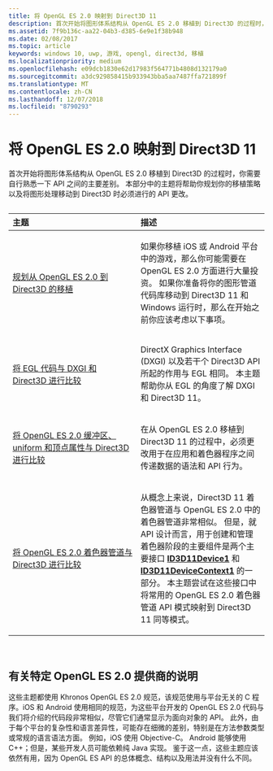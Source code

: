 ```yaml
---
title: 将 OpenGL ES 2.0 映射到 Direct3D 11
description: 首次开始将图形体系结构从 OpenGL ES 2.0 移植到 Direct3D 的过程时，你需要自行熟悉一下 API 之间的主要差别。
ms.assetid: 7f9b136c-aa22-04b3-d385-6e9e1f38b948
ms.date: 02/08/2017
ms.topic: article
keywords: windows 10, uwp, 游戏, opengl, direct3d, 移植
ms.localizationpriority: medium
ms.openlocfilehash: e09dcb1830e62d17983f564771b4808d132179a0
ms.sourcegitcommit: a3dc929858415b933943bba5aa7487ffa721899f
ms.translationtype: MT
ms.contentlocale: zh-CN
ms.lasthandoff: 12/07/2018
ms.locfileid: "8790293"
---
```

# <a name="map-opengl-es-20-to-direct3d-11"></a>将 OpenGL ES 2.0 映射到 Direct3D 11



首次开始将图形体系结构从 OpenGL ES 2.0 移植到 Direct3D 的过程时，你需要自行熟悉一下 API 之间的主要差别。 本部分中的主题将帮助你规划你的移植策略以及将图形处理移动到 Direct3D 时必须进行的 API 更改。
## 
<table>
<colgroup>
<col width="50%" />
<col width="50%" />
</colgroup>
<thead>
<tr class="header">
<th align="left">主题</th>
<th align="left">描述</th>
</tr>
</thead>
<tbody>
<tr class="odd">
<td align="left"><p><a href="compare-opengl-es-2-0-api-design-to-directx.md">规划从 OpenGL ES 2.0 到 Direct3D 的移植</a></p></td>
<td align="left"><p>如果你移植 iOS 或 Android 平台中的游戏，那么你可能需要在 OpenGL ES 2.0 方面进行大量投资。 如果你准备将你的图形管道代码库移动到 Direct3D 11 和 Windows 运行时，那么在开始之前你应该考虑以下事项。</p></td>
</tr>
<tr class="even">
<td align="left"><p><a href="moving-from-egl-to-dxgi.md">将 EGL 代码与 DXGI 和 Direct3D 进行比较</a></p></td>
<td align="left"><p>DirectX Graphics Interface (DXGI) 以及若干个 Direct3D API 所起的作用与 EGL 相同。 本主题帮助你从 EGL 的角度了解 DXGI 和 Direct3D 11。</p></td>
</tr>
<tr class="odd">
<td align="left"><p><a href="porting-uniforms-and-attributes.md">将 OpenGL ES 2.0 缓冲区、uniform 和顶点属性与 Direct3D 进行比较</a></p></td>
<td align="left"><p>在从 OpenGL ES 2.0 移植到 Direct3D 11 的过程中，必须更改用于在应用和着色器程序之间传递数据的语法和 API 行为。</p></td>
</tr>
<tr class="even">
<td align="left"><p><a href="change-your-shader-loading-code.md">将 OpenGL ES 2.0 着色器管道与 Direct3D 进行比较</a></p></td>
<td align="left"><p>从概念上来说，Direct3D 11 着色器管道与 OpenGL ES 2.0 中的着色器管道非常相似。 但是，就 API 设计而言，用于创建和管理着色器阶段的主要组件是两个主要接口 <a href="https://msdn.microsoft.com/library/windows/desktop/hh404575"><strong>ID3D11Device1</strong></a> 和 <a href="https://msdn.microsoft.com/library/windows/desktop/hh404598"><strong>ID3D11DeviceContext1</strong></a> 的一部分。 本主题尝试在这些接口中将常用的 OpenGL ES 2.0 着色器管道 API 模式映射到 Direct3D 11 同等模式。</p></td>
</tr>
</tbody>
</table>

 

## <a name="notes-on-specific-opengl-es-20-providers"></a>有关特定 OpenGL ES 2.0 提供商的说明


这些主题都使用 Khronos OpenGL ES 2.0 规范，该规范使用与平台无关的 C 程序。iOS 和 Android 使用相同的规范，为这些平台开发的 OpenGL ES 2.0 代码与我们将介绍的代码段非常相似，尽管它们通常显示为面向对象的 API。 此外，由于每个平台的复杂性和语言差异性，可能存在细微的差别，特别是在方法参数类型或常规的语言语法方面。 例如，iOS 使用 Objective-C。 Android 能够使用 C++；但是，某些开发人员可能依赖纯 Java 实现。 鉴于这一点，这些主题应该依然有用，因为 OpenGL ES API 的总体概念、结构以及用法并没有什么不同。

 

 




